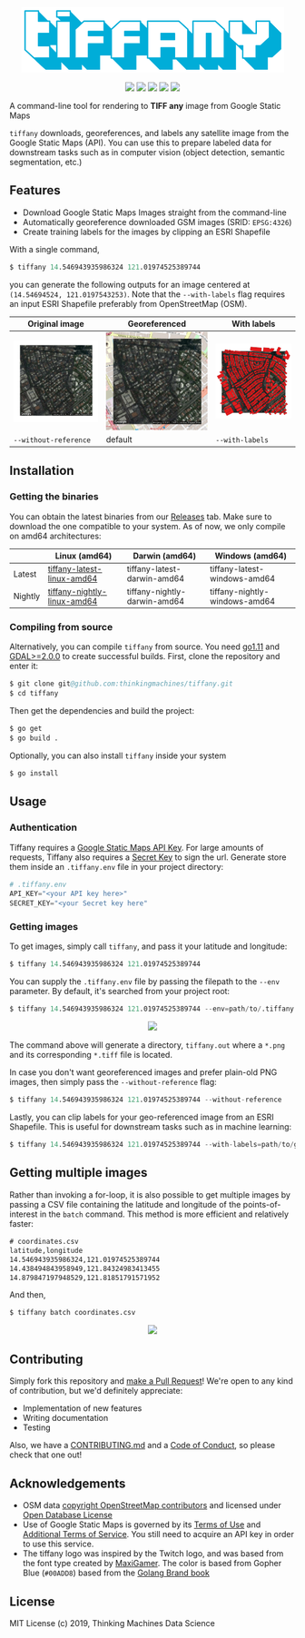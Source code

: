 <p align="center">
    <img src="assets/tiffany-logo.png">
</p>

<p align="center">
    <a href="https://storage.googleapis.com/tm-tiffany/releases/tiffany_latest_linux_amd64"><img src="https://img.shields.io/github/tag/thinkingmachines/tiffany.svg?color=%2300ADD8&label=latest&style=flat-square"></img></a>
    <a href="https://cloud.drone.io/thinkingmachines/tiffany"><img src="https://img.shields.io/badge/dynamic/json.svg?color=brightgreen&label=build&query=status&url=https%3A%2F%2Fcloud.drone.io%2Fapi%2Frepos%2Fthinkingmachines%2Ftiffany%2Fbuilds%2Flatest%3Fref%3Drefs%2Fheads%2Fmaster&style=flat-square"></img></a>
    <a href="https://godoc.org/github.com/thinkingmachines/tiffany"><img src="https://img.shields.io/badge/godoc-reference-5272B4.svg?style=flat-square"></img></a>
    <a href="https://goreportcard.com/report/github.com/thinkingmachines/tiffany"><img src="https://goreportcard.com/badge/github.com/thinkingmachines/tiffany?style=flat-square"></img></a>
    <a href="https://github.com/thinkingmachines/tiffany/blob/master/LICENSE"><img src="https://img.shields.io/github/license/thinkingmachines/tiffany.svg?color=blue&style=flat-square)"></img></a>
</p>

A command-line tool for rendering to **TIFF any** image from Google Static Maps

`tiffany` downloads, georeferences, and labels any satellite image from the
Google Static Maps (API). You can use this to prepare labeled data for
downstream tasks such as in computer vision (object detection, semantic
segmentation, etc.)

## Features

- Download Google Static Maps Images straight from the command-line
- Automatically georeference downloaded GSM images (SRID: `EPSG:4326`)
- Create training labels for the images by clipping an ESRI Shapefile

With a single command,

```s
$ tiffany 14.546943935986324 121.01974525389744
```

you can generate the following outputs for an image centered at `(14.54694524, 121.0197543253)`.
Note that the `--with-labels` flag requires an input ESRI Shapefile preferably
from OpenStreetMap (OSM).

| Original image                   | Georeferenced                     | With labels                    |
| -------------------------------- | --------------------------------- | ------------------------------ |
| ![orig](assets/no_reference.png) | ![ref](assets/with_reference.png) | ![lbl](assets/with_labels.png) |
| `--without-reference`            | default                           | `--with-labels`                |

## Installation

### Getting the binaries

You can obtain the latest binaries from our
[Releases](https://github.com/thinkingmachines/tiffany/releases) tab. Make sure
to download the one compatible to your system. As of now, we only compile on
amd64 architectures:

|         | Linux (amd64)                                                                                                 | Darwin (amd64)               | Windows (amd64)               |
| ------- | ------------------------------------------------------------------------------------------------------------- | ---------------------------- | ----------------------------- |
| Latest  | [tiffany-latest-linux-amd64](https://storage.googleapis.com/tm-tiffany/releases/tiffany_latest_linux_amd64)   | tiffany-latest-darwin-amd64  | tiffany-latest-windows-amd64  |
| Nightly | [tiffany-nightly-linux-amd64](https://storage.googleapis.com/tm-tiffany/releases/tiffany_nightly_linux_amd64) | tiffany-nightly-darwin-amd64 | tiffany-nightly-windows-amd64 |

### Compiling from source

Alternatively, you can compile `tiffany` from source. You need
[go1.11](https://golang.org/doc/go1.11) and
[GDAL>=2.0.0](https://www.gdal.org/) to create successful builds. First, clone
the repository and enter it:

```s
$ git clone git@github.com:thinkingmachines/tiffany.git
$ cd tiffany
```

Then get the dependencies and build the project:

```s
$ go get
$ go build .
```

Optionally, you can also install `tiffany` inside your system

```s
$ go install
```

## Usage

### Authentication

Tiffany requires a [Google Static Maps API
Key](https://developers.google.com/maps/documentation/maps-static/get-api-key#get-key). For large amounts of requests, Tiffany also requires a [Secret Key](https://developers.google.com/maps/documentation/maps-static/get-api-key#gen-sig) to sign the url.
Generate store them inside an `.tiffany.env` file in your project directory:

```s
# .tiffany.env
API_KEY="<your API key here>"
SECRET_KEY="<your Secret key here"
```

### Getting images

To get images, simply call `tiffany`, and pass it your latitude and longitude:

```s
$ tiffany 14.546943935986324 121.01974525389744
```

You can supply the `.tiffany.env` file by passing the filepath to the `--env` parameter. By
default, it's searched from your project root:

```s
$ tiffany 14.546943935986324 121.01974525389744 --env=path/to/.tiffany.env
```

<p align="center">
<img src="https://storage.googleapis.com/tm-tiffany/assets/tiffany_single_demo_no_window.svg"
</p>

The command above will generate a directory, `tiffany.out` where a `*.png` and
its corresponding `*.tiff` file is located.

In case you don't want georeferenced images and prefer plain-old PNG images,
then simply pass the `--without-reference` flag:

```s
$ tiffany 14.546943935986324 121.01974525389744 --without-reference
```

Lastly, you can clip labels for your geo-referenced image from an ESRI
Shapefile. This is useful for downstream tasks such as in machine learning:

```s
$ tiffany 14.546943935986324 121.01974525389744 --with-labels=path/to/gis_osm_buildings_free_1.shp
```

## Getting multiple images

Rather than invoking a for-loop, it is also possible to get multiple images by
passing a CSV file containing the latitude and longitude of the
points-of-interest in the `batch` command. This method is more efficient and
relatively faster:

```
# coordinates.csv
latitude,longitude
14.546943935986324,121.01974525389744
14.438494843958949,121.84324983413455
14.879847197948529,121.81851791571952
```

And then,

```s
$ tiffany batch coordinates.csv
```

<p align="center">
<img src="https://storage.googleapis.com/tm-tiffany/assets/tiffany_batch_demo_no_window.svg"
</p>

## Contributing

Simply fork this repository and [make a Pull
Request](https://help.github.com/en/articles/creating-a-pull-request)! We're
open to any kind of contribution, but we'd definitely appreciate:

- Implementation of new features
- Writing documentation
- Testing

Also, we have a
[CONTRIBUTING.md](https://github.com/thinkingmachines/tiffany/blob/master/CONTRIBUTING.md)
and a [Code of
Conduct](https://github.com/thinkingmachines/tiffany/blob/master/CODE_OF_CONDUCT.md),
so please check that one out!

## Acknowledgements

- OSM data [copyright OpenStreetMap contributors](www.openstreetmap.org/copyright) and licensed under [Open Database License](opendatacommons.org/licenses/odbl)
- Use of Google Static Maps is governed by its [Terms of Use](https://cloud.google.com/maps-platform/terms/) and [Additional Terms of Service](https://maps.google.com/help/terms_maps/). You still need to acquire an API key in order to use this service.
- The tiffany logo was inspired by the Twitch logo, and was based from the font type created by [MaxiGamer](https://deltafonts.com/deviantart-font/). The color is based from Gopher Blue (`#00ADD8`) based from the [Golang Brand book](https://storage.googleapis.com/golang-assets/Go-brand-book-v1.9.5.pdf)

## License

MIT License (c) 2019, Thinking Machines Data Science

